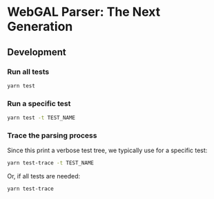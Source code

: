 # WebGAL Parser: The Next Generation

## Development

### Run all tests

```sh
yarn test
```

### Run a specific test

```sh
yarn test -t TEST_NAME
```

### Trace the parsing process

Since this print a verbose test tree, we typically use for a specific test:

```sh
yarn test-trace -t TEST_NAME
```

Or, if all tests are needed:

```sh
yarn test-trace
```
